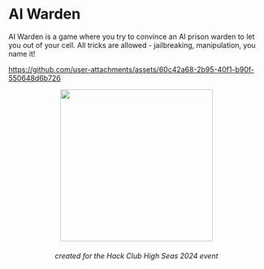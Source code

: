 # AI Warden
AI Warden is a game where you try to convince an AI prison warden to let you out of your cell. All tricks are allowed - jailbreaking, manipulation, you name it!

https://github.com/user-attachments/assets/60c42a68-2b95-40f1-b90f-550648d6b726

<div align="center">
    <img src="https://highseas.hackclub.com/highlogo.svg" width="300" />
    <h6>created for the Hack Club High Seas 2024 event</h6>
</div>

